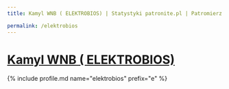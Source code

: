 ```yaml
---
title: Kamyl WNB ( ELEKTROBIOS) | Statystyki patronite.pl | Patromierz

permalink: /elektrobios
---
```


# [Kamyl WNB ( ELEKTROBIOS)](https://patronite.pl/elektrobios)

{% include profile.md name="elektrobios" prefix="e" %}
